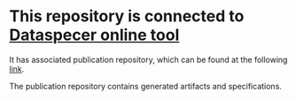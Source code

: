 # This repository is connected to [Dataspecer online tool](http://localhost:5174)

It has associated publication repository, which can be found at the following [link](https://github.com/RadStr-bot/f1064c9e-ee9e-44de-a937-de83518cd35a-publication-repo).

The publication repository contains generated artifacts and specifications.